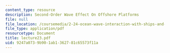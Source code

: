 ```yaml
---
content_type: resource
description: Second-Order Wave Effect On Offshore Platforms
file: null
file_location: /coursemedia/2-24-ocean-wave-interaction-with-ships-and-offshore-energy-systems-13-022-spring-2002/9247a0739b901ab1362781c65573f11a_lecture23.pdf
file_type: application/pdf
resourcetype: Document
title: lecture23.pdf
uid: 9247a073-9b90-1ab1-3627-81c65573f11a
---
```

